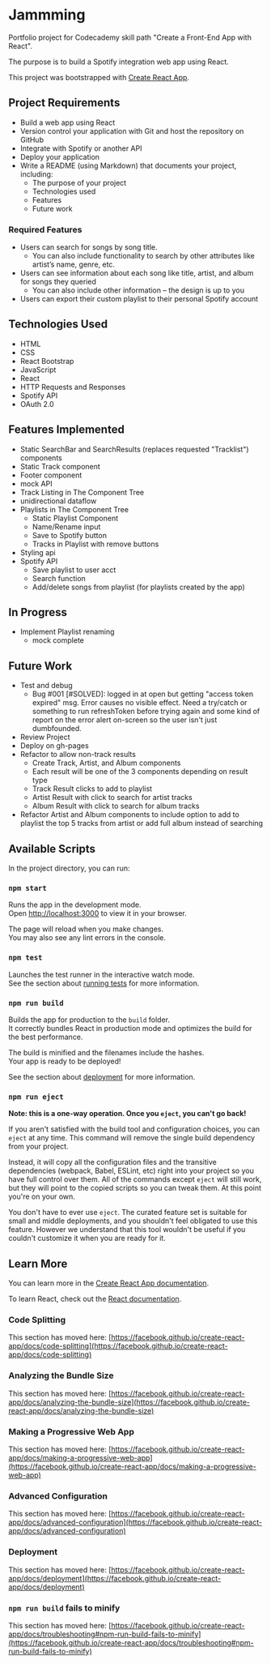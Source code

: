 # Jammming 
Portfolio project for Codecademy skill path "Create a Front-End App with React".

The purpose is to build a Spotify integration web app using React.

This project was bootstrapped with [Create React App](https://github.com/facebook/create-react-app).

## Project Requirements
- Build a web app using React
- Version control your application with Git and host the repository on GitHub
- Integrate with Spotify or another API
- Deploy your application
- Write a README (using Markdown) that documents your project, including:
    - The purpose of your project
    - Technologies used
    - Features
    - Future work

### Required Features
- Users can search for songs by song title.
    - You can also include functionality to search by other attributes like artist’s name, genre, etc.
- Users can see information about each song like title, artist, and album for songs they queried
    - You can also include other information – the design is up to you
- Users can export their custom playlist to their personal Spotify account

## Technologies Used
- HTML
- CSS
- React Bootstrap
- JavaScript
- React
- HTTP Requests and Responses
- Spotify API
- OAuth 2.0

## Features Implemented
- Static SearchBar and SearchResults (replaces requested "Tracklist") components
- Static Track component
- Footer component
- mock API
- Track Listing in The Component Tree
- unidirectional dataflow 
- Playlists in The Component Tree
    - Static Playlist Component
    - Name/Rename input
    - Save to Spotify button
    - Tracks in Playlist with remove buttons
- Styling api
- Spotify API 
  - Save playlist to user acct
  <!--fyi the mock save does not change the name of current playlist object/state. Stuck at "Example Playlist Name". This is a non-blocking error.-->
  - Search function
  - Add/delete songs from playlist (for playlists created by the app)

## In Progress
- Implement Playlist renaming
  - mock complete
    <!-- next steps: add code to renamePlaylist function in SpotifyWebAPI.js-->

## Future Work
- Test and debug
  - Bug #001 [#SOLVED]: logged in at open but getting "access token expired" msg. Error causes no visible effect. Need a try/catch or something to run refreshToken before trying again and some kind of report on the error alert on-screen so the user isn't just dumbfounded.
- Review Project
- Deploy on gh-pages
- Refactor to allow non-track results
    - Create Track, Artist, and Album components
    - Each result will be one of the 3 components depending on result type
    - Track Result clicks to add to playlist
    - Artist Result with click to search for artist tracks
    - Album Result with click to search for album tracks
- Refactor Artist and Album components to include option to add to playlist the top 5 tracks from artist or add full album instead of searching

## Available Scripts

In the project directory, you can run:

### `npm start`

Runs the app in the development mode.\
Open [http://localhost:3000](http://localhost:3000) to view it in your browser.

The page will reload when you make changes.\
You may also see any lint errors in the console.

### `npm test`

Launches the test runner in the interactive watch mode.\
See the section about [running tests](https://facebook.github.io/create-react-app/docs/running-tests) for more information.

### `npm run build`

Builds the app for production to the `build` folder.\
It correctly bundles React in production mode and optimizes the build for the best performance.

The build is minified and the filenames include the hashes.\
Your app is ready to be deployed!

See the section about [deployment](https://facebook.github.io/create-react-app/docs/deployment) for more information.

### `npm run eject`

**Note: this is a one-way operation. Once you `eject`, you can't go back!**

If you aren't satisfied with the build tool and configuration choices, you can `eject` at any time. This command will remove the single build dependency from your project.

Instead, it will copy all the configuration files and the transitive dependencies (webpack, Babel, ESLint, etc) right into your project so you have full control over them. All of the commands except `eject` will still work, but they will point to the copied scripts so you can tweak them. At this point you're on your own.

You don't have to ever use `eject`. The curated feature set is suitable for small and middle deployments, and you shouldn't feel obligated to use this feature. However we understand that this tool wouldn't be useful if you couldn't customize it when you are ready for it.

## Learn More

You can learn more in the [Create React App documentation](https://facebook.github.io/create-react-app/docs/getting-started).

To learn React, check out the [React documentation](https://reactjs.org/).

### Code Splitting

This section has moved here: [https://facebook.github.io/create-react-app/docs/code-splitting](https://facebook.github.io/create-react-app/docs/code-splitting)

### Analyzing the Bundle Size

This section has moved here: [https://facebook.github.io/create-react-app/docs/analyzing-the-bundle-size](https://facebook.github.io/create-react-app/docs/analyzing-the-bundle-size)

### Making a Progressive Web App

This section has moved here: [https://facebook.github.io/create-react-app/docs/making-a-progressive-web-app](https://facebook.github.io/create-react-app/docs/making-a-progressive-web-app)

### Advanced Configuration

This section has moved here: [https://facebook.github.io/create-react-app/docs/advanced-configuration](https://facebook.github.io/create-react-app/docs/advanced-configuration)

### Deployment

This section has moved here: [https://facebook.github.io/create-react-app/docs/deployment](https://facebook.github.io/create-react-app/docs/deployment)

### `npm run build` fails to minify

This section has moved here: [https://facebook.github.io/create-react-app/docs/troubleshooting#npm-run-build-fails-to-minify](https://facebook.github.io/create-react-app/docs/troubleshooting#npm-run-build-fails-to-minify)
